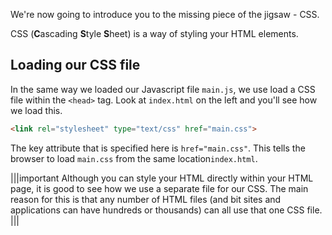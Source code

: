 We're now going to introduce you to the missing piece of the jigsaw - CSS. 

CSS (**C**ascading **S**tyle **S**heet) is a way of styling your HTML elements. 

## Loading our CSS file
In the same way we loaded our Javascript file `main.js`, we use load a CSS file within the `<head>` tag. Look at `index.html` on the left and you'll see how we load this.

```html
<link rel="stylesheet" type="text/css" href="main.css">
```

The key attribute that is specified here is `href="main.css"`. This tells the browser to load `main.css` from the same location`index.html`.

|||important
Although you can style your HTML directly within your HTML page, it is good to see how we use a separate file for our CSS. The main reason for this is that any number of HTML files (and bit sites and applications can have hundreds or thousands) can all use that one CSS file.
|||



